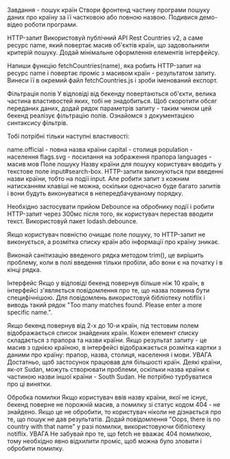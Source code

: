 Завдання - пошук країн Створи фронтенд частину програми пошуку даних про країну
за її частковою або повною назвою. Подивися демо-відео роботи програми.

HTTP-запит Використовуй публічний API Rest Countries v2, а саме ресурс name,
який повертає масив об'єктів країн, що задовольнили критерій пошуку. Додай
мінімальне оформлення елементів інтерфейсу.

Напиши функцію fetchCountries(name), яка робить HTTP-запит на ресурс name і
повертає проміс з масивом країн - результатом запиту. Винеси її в окремий файл
fetchCountries.js і зроби іменований експорт.

Фільтрація полів У відповіді від бекенду повертаються об'єкти, велика частина
властивостей яких, тобі не знадобиться. Щоб скоротити обсяг переданих даних,
додай рядок параметрів запиту - таким чином цей бекенд реалізує фільтрацію
полів. Ознайомся з документацією синтаксису фільтрів.

Тобі потрібні тільки наступні властивості:

name.official - повна назва країни capital - столиця population - населення
flags.svg - посилання на зображення прапора languages - масив мов Поле пошуку
Назву країни для пошуку користувач вводить у текстове поле input#search-box.
HTTP-запити виконуються при введенні назви країни, тобто на події input. Але
робити запит з кожним натисканням клавіші не можна, оскільки одночасно буде
багато запитів і вони будуть виконуватися в непередбачуваному порядку.

Необхідно застосувати прийом Debounce на обробнику події і робити HTTP-запит
через 300мс після того, як користувач перестав вводити текст. Використовуй пакет
lodash.debounce.

Якщо користувач повністю очищає поле пошуку, то HTTP-запит не виконується, а
розмітка списку країн або інформації про країну зникає.

Виконай санітизацію введеного рядка методом trim(), це вирішить проблему, коли в
полі введення тільки пробіли, або вони є на початку і в кінці рядка.

Інтерфейс Якщо у відповіді бекенд повернув більше ніж 10 країн, в інтерфейсі
з'являється повідомлення про те, що назва повинна бути специфічнішою. Для
повідомлень використовуй бібліотеку notiflix і виводь такий рядок "Too many
matches found. Please enter a more specific name.".

Якщо бекенд повернув від 2-х до 10-и країн, під тестовим полем відображається
список знайдених країн. Кожен елемент списку складається з прапора та назви
країни. Якщо результат запиту - це масив з однією країною, в інтерфейсі
відображається розмітка картки з даними про країну: прапор, назва, столиця,
населення і мови. УВАГА Достатньо, щоб застосунок працював для більшості країн.
Деякі країни, як-от Sudan, можуть створювати проблеми, оскільки назва країни є
частиною назви іншої країни - South Sudan. Не потрібно турбуватися про ці
винятки.

Обробка помилки Якщо користувач ввів назву країни, якої не існує, бекенд поверне
не порожній масив, а помилку зі статус кодом 404 - не знайдено. Якщо це не
обробити, то користувач ніколи не дізнається про те, що пошук не дав
результатів. Додай повідомлення "Oops, there is no country with that name" у
разі помилки, використовуючи бібліотеку notiflix. УВАГА Не забувай про те, що
fetch не вважає 404 помилкою, тому необхідно явно відхилити проміс, щоб можна
було зловити і обробити помилку.
